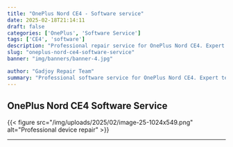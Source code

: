 ```yaml
---
title: "OnePlus Nord CE4 - Software service"
date: 2025-02-18T21:14:11
draft: false
categories: ['OnePlus', 'Software Service']
tags: ['CE4', 'software']
description: "Professional repair service for OnePlus Nord CE4. Expert diagnosis and quality repairs in Bangalore."
slug: "oneplus-nord-ce4-software-service"
banner: "img/banners/banner-4.jpg"

author: "Gadjoy Repair Team"
summary: "Professional software service for OnePlus Nord CE4. Expert technicians, quality parts, warranty included."
---
```


## OnePlus Nord CE4 Software Service

{{< figure src="/img/uploads/2025/02/image-25-1024x549.png" alt="Professional device repair" >}}

---